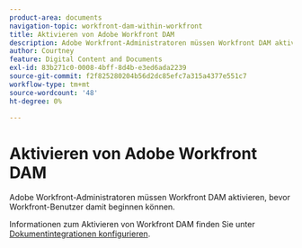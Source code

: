 ```yaml
---
product-area: documents
navigation-topic: workfront-dam-within-workfront
title: Aktivieren von Adobe Workfront DAM
description: Adobe Workfront-Administratoren müssen Workfront DAM aktivieren, bevor Workfront-Benutzer damit beginnen können.
author: Courtney
feature: Digital Content and Documents
exl-id: 83b271c0-0008-4bff-8d4b-e3ed6ada2239
source-git-commit: f2f825280204b56d2dc85efc7a315a4377e551c7
workflow-type: tm+mt
source-wordcount: '48'
ht-degree: 0%

---
```


# Aktivieren von Adobe Workfront DAM

Adobe Workfront-Administratoren müssen Workfront DAM aktivieren, bevor Workfront-Benutzer damit beginnen können.

Informationen zum Aktivieren von Workfront DAM finden Sie unter [Dokumentintegrationen konfigurieren](../../administration-and-setup/configure-integrations/configure-document-integrations.md).

